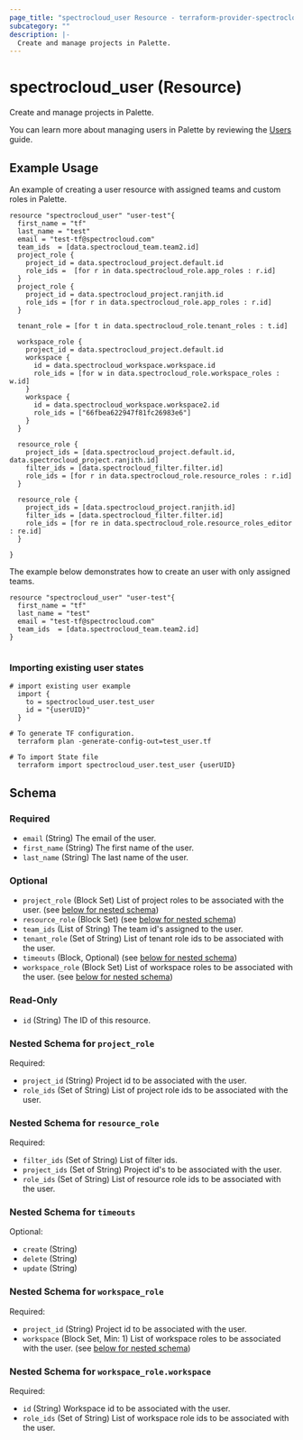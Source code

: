 ```yaml
---
page_title: "spectrocloud_user Resource - terraform-provider-spectrocloud"
subcategory: ""
description: |-
  Create and manage projects in Palette.
---
```


# spectrocloud_user (Resource)

  Create and manage projects in Palette.

You can learn more about managing users in Palette by reviewing the [Users](https://docs.spectrocloud.com/user-management/) guide.

## Example Usage

An example of creating a user resource with assigned teams and custom roles in Palette.

```hcl
resource "spectrocloud_user" "user-test"{
  first_name = "tf"
  last_name = "test"
  email = "test-tf@spectrocloud.com"
  team_ids  = [data.spectrocloud_team.team2.id]
  project_role {
    project_id = data.spectrocloud_project.default.id
    role_ids =  [for r in data.spectrocloud_role.app_roles : r.id]
  }
  project_role {
    project_id = data.spectrocloud_project.ranjith.id
    role_ids = [for r in data.spectrocloud_role.app_roles : r.id]
  }

  tenant_role = [for t in data.spectrocloud_role.tenant_roles : t.id]

  workspace_role {
    project_id = data.spectrocloud_project.default.id
    workspace {
      id = data.spectrocloud_workspace.workspace.id
      role_ids = [for w in data.spectrocloud_role.workspace_roles : w.id]
    }
    workspace {
      id = data.spectrocloud_workspace.workspace2.id
      role_ids = ["66fbea622947f81fc26983e6"]
    }
  }

  resource_role {
    project_ids = [data.spectrocloud_project.default.id, data.spectrocloud_project.ranjith.id]
    filter_ids = [data.spectrocloud_filter.filter.id]
    role_ids = [for r in data.spectrocloud_role.resource_roles : r.id]
  }

  resource_role {
    project_ids = [data.spectrocloud_project.ranjith.id]
    filter_ids = [data.spectrocloud_filter.filter.id]
    role_ids = [for re in data.spectrocloud_role.resource_roles_editor : re.id]
  }

}
```

The example below demonstrates how to create an user with only assigned teams.

```hcl
resource "spectrocloud_user" "user-test"{
  first_name = "tf"
  last_name = "test"
  email = "test-tf@spectrocloud.com"
  team_ids  = [data.spectrocloud_team.team2.id]
}


```

### Importing existing user states

```hcl
# import existing user example
  import {
    to = spectrocloud_user.test_user
    id = "{userUID}"
  }

# To generate TF configuration.
  terraform plan -generate-config-out=test_user.tf

# To import State file
  terraform import spectrocloud_user.test_user {userUID}
```


<!-- schema generated by tfplugindocs -->
## Schema

### Required

- `email` (String) The email of the user.
- `first_name` (String) The first name of the user.
- `last_name` (String) The last name of the user.

### Optional

- `project_role` (Block Set) List of project roles to be associated with the user. (see [below for nested schema](#nestedblock--project_role))
- `resource_role` (Block Set) (see [below for nested schema](#nestedblock--resource_role))
- `team_ids` (List of String) The team id's assigned to the user.
- `tenant_role` (Set of String) List of tenant role ids to be associated with the user.
- `timeouts` (Block, Optional) (see [below for nested schema](#nestedblock--timeouts))
- `workspace_role` (Block Set) List of workspace roles to be associated with the user. (see [below for nested schema](#nestedblock--workspace_role))

### Read-Only

- `id` (String) The ID of this resource.

<a id="nestedblock--project_role"></a>
### Nested Schema for `project_role`

Required:

- `project_id` (String) Project id to be associated with the user.
- `role_ids` (Set of String) List of project role ids to be associated with the user.


<a id="nestedblock--resource_role"></a>
### Nested Schema for `resource_role`

Required:

- `filter_ids` (Set of String) List of filter ids.
- `project_ids` (Set of String) Project id's to be associated with the user.
- `role_ids` (Set of String) List of resource role ids to be associated with the user.


<a id="nestedblock--timeouts"></a>
### Nested Schema for `timeouts`

Optional:

- `create` (String)
- `delete` (String)
- `update` (String)


<a id="nestedblock--workspace_role"></a>
### Nested Schema for `workspace_role`

Required:

- `project_id` (String) Project id to be associated with the user.
- `workspace` (Block Set, Min: 1) List of workspace roles to be associated with the user. (see [below for nested schema](#nestedblock--workspace_role--workspace))

<a id="nestedblock--workspace_role--workspace"></a>
### Nested Schema for `workspace_role.workspace`

Required:

- `id` (String) Workspace id to be associated with the user.
- `role_ids` (Set of String) List of workspace role ids to be associated with the user.
